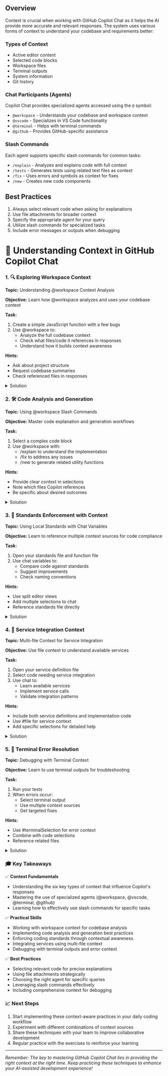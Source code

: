 
## Overview

Context is crucial when working with GitHub Copilot Chat as it helps the AI provide more accurate and relevant responses. The system uses various forms of context to understand your codebase and requirements better:

### Types of Context
- Active editor content
- Selected code blocks
- Workspace files
- Terminal outputs
- System information
- Git history

### Chat Participants (Agents)
Copilot Chat provides specialized agents accessed using the `@` symbol:

- `@workspace` - Understands your codebase and workspace context
- `@vscode` - Specializes in VS Code functionality
- `@terminal` - Helps with terminal commands
- `@github` - Provides GitHub-specific assistance

### Slash Commands
Each agent supports specific slash commands for common tasks:

- `/explain` - Analyzes and explains code with full context
- `/tests` - Generates tests using related test files as context
- `/fix` - Uses errors and symbols as context for fixes
- `/new` - Creates new code components

## Best Practices
1. Always select relevant code when asking for explanations
2. Use file attachments for broader context
3. Specify the appropriate agent for your query
4. Utilize slash commands for specialized tasks
5. Include error messages or outputs when debugging

# 🤖 Understanding Context in GitHub Copilot Chat

### 1. 🔍 Exploring Workspace Context

**Topic:** Understanding @workspace Context Analysis

**Objective:** Learn how @workspace analyzes and uses your codebase context

**Task:** 
1. Create a simple JavaScript function with a few bugs
2. Use @workspace to:
   - Analyze the full codebase context
   - Check what files/code it references in responses
   - Understand how it builds context awareness

**Hints:**
- Ask about project structure
- Request codebase summaries
- Check referenced files in responses

<details>
<summary>Solution</summary>

``` markdown

// Commands to try:
// @workspace /explain - Understand the processData implementation
// @workspace /fix - Get suggestions for error handling
// @workspace /new - Create data validation helpers

// Notice which files Copilot references in its responses
```
</details>

### 2. 🛠️ Code Analysis and Generation

**Topic:** Using @workspace Slash Commands

**Objective:** Master code explanation and generation workflows

**Task:**
1. Select a complex code block
2. Use @workspace with:
   - /explain to understand the implementation
   - /fix to address any issues
   - /new to generate related utility functions
   
**Hints:**
- Provide clear context in selections
- Note which files Copilot references
- Be specific about desired outcomes

<details>
<summary>Solution</summary>

```javascript

// Select processData from [services.js](exercises/3-utilizing-context/exercise-3/src/js/services.js):

export const processData = (data) => {
    return {
        id: data.id,
        name: data.name
    };
}
```
</details>

### 3. 🎯 Standards Enforcement with Context

**Topic:** Using Local Standards with Chat Variables

**Objective:** Learn to reference multiple context sources for code compliance

**Task:**
1. Open your standards file and function file
2. Use chat variables to:
   - Compare code against standards
   - Suggest improvements
   - Check naming conventions

**Hints:**
- Use split editor views
- Add multiple selections to chat
- Reference standards file directly

<details>
<summary>Solution</summary>

``` markdown
// First reference [coding-standards.js](exercises/3-utilizing-context/exercise-3/src/standards/coding-standards.js)

// Then examine [utils.js](exercises/3-utilizing-context/exercise-3/src/js/utils.js) functions

// Example chat:
// @workspace check if isValidString() in utils.js follows our coding standards
// @workspace suggest improvements for formatDate() based on standards
```
</details>

### 4. 🔌 Service Integration Context

**Topic:** Multi-file Context for Service Integration

**Objective:** Use file context to understand available services

**Task:**
1. Open your service definition file
2. Select code needing service integration
3. Use chat to:
   - Learn available services
   - Implement service calls
   - Validate integration patterns

**Hints:**
- Include both service definitions and implementation code
- Use #file for service context
- Add specific selections for detailed help

<details>
<summary>Solution</summary>

```javascript

// First examine [services.js](exercises/3-utilizing-context/exercise-3/src/js/services.js)

// Then look at [main.js](exercises/3-utilizing-context/exercise-3/src/js/main.js) implementation

// Example chat:
// @workspace how can I use fetchData service in handleSubmit function?
// @workspace what error handling should I add for the service calls?

```
</details>

### 5. 🐛 Terminal Error Resolution

**Topic:** Debugging with Terminal Context

**Objective:** Learn to use terminal outputs for troubleshooting

**Task:**
1. Run your tests
2. When errors occur:
   - Select terminal output
   - Use multiple context sources
   - Get targeted fixes

**Hints:**
- Use #terminalSelection for error context
- Combine with code selections
- Reference related files

<details>
<summary>Solution</summary>

```javascript
// Run tests using: npm test

// When you see errors in [main.test.js](exercises/3-utilizing-context/exercise-3/src/tests/main.test.js)

// Or [utils.test.js](exercises/3-utilizing-context/exercise-3/src/tests/utils.test.js)

// Example chat:
// @workspace fix test failures in main.test.js
// @workspace suggest better test coverage for utils.js

```
</details>

### 🎓 Key Takeaways

✅ **Context Fundamentals**
- Understanding the six key types of context that influence Copilot's responses
- Mastering the use of specialized agents (@workspace, @vscode, @terminal, @github)
- Learning how to effectively use slash commands for specific tasks

✅ **Practical Skills**
- Working with workspace context for codebase analysis
- Implementing code analysis and generation best practices
- Enforcing coding standards through contextual awareness
- Integrating services using multi-file context
- Debugging with terminal outputs and error context

✅ **Best Practices**
- Selecting relevant code for precise explanations
- Using file attachments strategically
- Choosing the right agent for specific queries
- Leveraging slash commands effectively
- Including comprehensive context for debugging

### 📈 Next Steps
1. Start implementing these context-aware practices in your daily coding workflow
2. Experiment with different combinations of context sources
3. Share these techniques with your team to improve collaborative development
4. Regular practice with the exercises to reinforce your learning

---
*Remember: The key to mastering GitHub Copilot Chat lies in providing the right context at the right time. Keep practicing these techniques to enhance your AI-assisted development experience!*